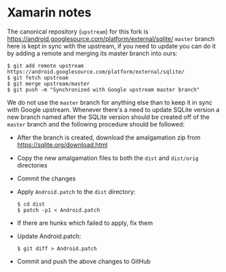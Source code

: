# Xamarin notes

The canonical repository (`upstream`) for this fork is https://android.googlesource.com/platform/external/sqlite/
`master` branch here is kept in sync with the upstream, if you need to update you can do it by adding a remote and 
merging its master branch into ours:

    $ git add remote upstream https://android.googlesource.com/platform/external/sqlite/
    $ git fetch upstream
    $ git merge upstream/master
    $ git push -m "Synchronized with Google upstream master branch"

We do not use the `master` branch for anything else than to keep it in sync with Google upstream. Whenever there's a
need to update SQLite version a new branch named after the SQLite version should be created off of the `master` branch
and the following procedure should be followed:

   * After the branch is created, download the amalgamation zip from https://sqlite.org/download.html
   * Copy the new amalgamation files to both the `dist` and `dist/orig` directories
   * Commit the changes
   * Apply `Android.patch` to the `dist` directory:
          
         $ cd dist
         $ patch -p1 < Android.patch
	
   * If there are hunks which failed to apply, fix them
   * Update Android.patch:
	
         $ git diff > Android.patch
		 
   * Commit and push the above changes to GitHub

